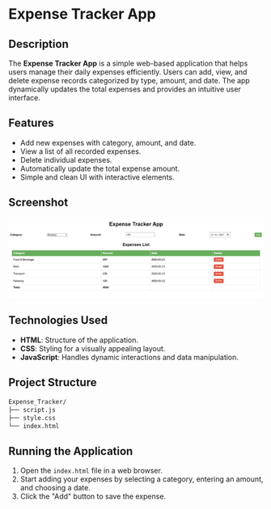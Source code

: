# Expense Tracker App

## Description

The **Expense Tracker App** is a simple web-based application that helps users manage their daily expenses efficiently. Users can add, view, and delete expense records categorized by type, amount, and date. The app dynamically updates the total expenses and provides an intuitive user interface.

## Features

- Add new expenses with category, amount, and date.
- View a list of all recorded expenses.
- Delete individual expenses.
- Automatically update the total expense amount.
- Simple and clean UI with interactive elements.

## Screenshot
![alt text](image.png)

## Technologies Used

- **HTML**: Structure of the application.
- **CSS**: Styling for a visually appealing layout.
- **JavaScript**: Handles dynamic interactions and data manipulation.

## Project Structure

```
Expense_Tracker/
├── script.js
├── style.css
└── index.html
```

## Running the Application

1. Open the `index.html` file in a web browser.
2. Start adding your expenses by selecting a category, entering an amount, and choosing a date.
3. Click the "Add" button to save the expense.